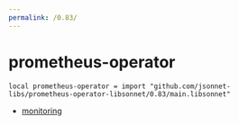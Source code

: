 ```yaml
---
permalink: /0.83/
---
```


# prometheus-operator

```jsonnet
local prometheus-operator = import "github.com/jsonnet-libs/prometheus-operator-libsonnet/0.83/main.libsonnet"
```



* [monitoring](monitoring/index.md)